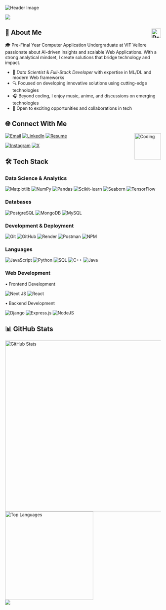 ![Header Image](https://github.com/halfrost/halfrost/blob/master/icons/header_.png)

<div>
  <img src="https://readme-typing-svg.herokuapp.com?lines=I'm+Shivam+Khator;AI+%26+Full-Stack+Developer;Machine+Learning+%26+Data+Science;Always+Learning+New+Things&height=30&color=gold">
</div>

## 💫 About Me <img src="https://komarev.com/ghpvc/?username=ShivamKhator&color=blueviolet&style=for-the-badge" alt="Profile Views" height="30" align="right" />

🎓 Pre-Final Year Computer Application Undergraduate at VIT Vellore passionate about AI-driven insights and scalable Web Applications. With a strong analytical mindset, I create solutions that bridge technology and impact.

- 🚀 *Data Scientist* & *Full-Stack Developer* with expertise in ML/DL and modern Web frameworks
- 🔍 Focused on developing innovative solutions using cutting-edge technologies
- 🎧 Beyond coding, I enjoy music, anime, and discussions on emerging technologies
- 👯 Open to exciting opportunities and collaborations in tech

## 🌐 Connect With Me
<img alt="Coding" src="https://github.com/abhisheknaiidu/abhisheknaiidu/blob/master/code.gif?raw=true" height="85" align="right"/>

[![Email](https://img.shields.io/badge/Email-D14836?style=for-the-badge&logo=gmail&logoColor=white)](mailto:shivam.khator@icloud.com)
[![LinkedIn](https://img.shields.io/badge/LinkedIn-%230077B5.svg?style=for-the-badge&logo=linkedin&logoColor=white)](https://linkedin.com/in/shivamkhator)
[![Resume](https://img.shields.io/badge/My-Resume-black?style=for-the-badge&logo=read.cv&logoColor=white)](https://github.com/Shivamkhator/Shivamkhator/blob/main/Shivam_Khator.pdf)

[![Instagram](https://img.shields.io/badge/Instagram-%23E4405F.svg?style=for-the-badge&logo=Instagram&logoColor=white)](https://instagram.com/shivamkhator)
[![X](https://img.shields.io/badge/X-black.svg?style=for-the-badge&logo=X&logoColor=white)](https://x.com/theshivamkhator)

## 🛠 Tech Stack

### Data Science & Analytics
![Matplotlib](https://img.shields.io/badge/Matplotlib-%23E23C4D.svg?style=for-the-badge&logo=matplotlib&logoColor=white)
![NumPy](https://img.shields.io/badge/numpy-%23013243.svg?style=for-the-badge&logo=numpy&logoColor=white)
![Pandas](https://img.shields.io/badge/pandas-%23150458.svg?style=for-the-badge&logo=pandas&logoColor=white)
![Scikit-learn](https://img.shields.io/badge/scikit--learn-%23F7931E.svg?style=for-the-badge&logo=scikit-learn&logoColor=white)
![Seaborn](https://img.shields.io/badge/Seaborn-%23000000.svg?style=for-the-badge&logo=seaborn&logoColor=white)
![TensorFlow](https://img.shields.io/badge/TensorFlow-%23FF6F00.svg?style=for-the-badge&logo=TensorFlow&logoColor=white)

### Databases
![PostgreSQL](https://img.shields.io/badge/PostgreSQL-%23316192.svg?style=for-the-badge&logo=postgresql&logoColor=white)
![MongoDB](https://img.shields.io/badge/MongoDB-%234ea94b.svg?style=for-the-badge&logo=mongodb&logoColor=white)
![MySQL](https://img.shields.io/badge/mysql-%2300f.svg?style=for-the-badge&logo=mysql&logoColor=white)

### Development & Deployment
![Git](https://img.shields.io/badge/git-%23F05033.svg?style=for-the-badge&logo=git&logoColor=white)
![GitHub](https://img.shields.io/badge/github-%23121011.svg?style=for-the-badge&logo=github&logoColor=white)
![Render](https://img.shields.io/badge/Render-%23000000.svg?style=for-the-badge&logo=render&logoColor=white)
![Postman](https://img.shields.io/badge/Postman-%23FF6C37.svg?style=for-the-badge&logo=postman&logoColor=white)
![NPM](https://img.shields.io/badge/NPM-%23CB3837.svg?style=for-the-badge&logo=npm&logoColor=white)

### Languages
![JavaScript](https://img.shields.io/badge/javascript-%23323330.svg?style=for-the-badge&logo=javascript&logoColor=%23F7DF1E)
![Python](https://img.shields.io/badge/python-3670A0?style=for-the-badge&logo=python&logoColor=ffdd54)
![SQL](https://img.shields.io/badge/SQL-%2300BCF2.svg?style=for-the-badge&logo=sqlite&logoColor=white)
![C++](https://img.shields.io/badge/c++-%2300599C.svg?style=for-the-badge&logo=c%2B%2B&logoColor=white)
![Java](https://img.shields.io/badge/java-%23ED8B00.svg?style=for-the-badge&logo=java&logoColor=white)


### Web Development
• Frontend Development

![Next JS](https://img.shields.io/badge/Next-black?style=for-the-badge&logo=next.js&logoColor=white)
![React](https://img.shields.io/badge/react-%2320232a.svg?style=for-the-badge&logo=react&logoColor=%2361DAFB)

• Backend Development


![Django](https://img.shields.io/badge/Django-%23092E20.svg?style=for-the-badge&logo=django&logoColor=white)
![Express.js](https://img.shields.io/badge/express.js-%23404d59.svg?style=for-the-badge&logo=express&logoColor=%2361DAFB)
![NodeJS](https://img.shields.io/badge/node.js-6DA55F?style=for-the-badge&logo=node.js&logoColor=white)


## 📊 GitHub Stats

<div>
  <img src="https://github-profile-summary-cards.vercel.app/api/cards/profile-details?username=ShivamKhator&theme=tokyonight&hide_border=true" width="550" alt="GitHub Stats"/>
  <img src="https://github-readme-stats.vercel.app/api/top-langs/?username=ShivamKhator&layout=compact&theme=tokyonight&hide_border=true" width="285" alt="Top Languages" />
</div>

<img src="https://github.com/punitkmryh/punitkmryh/blob/master/wave.svg" />

